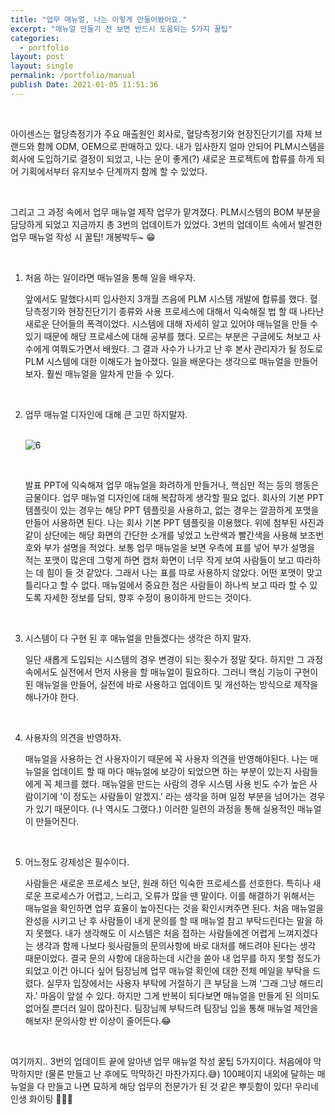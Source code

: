 ```yaml
---
title: "업무 매뉴얼, 나는 이렇게 만들어봤어요."
excerpt: "매뉴얼 만들기 전 보면 반드시 도움되는 5가지 꿀팁"
categories:
  - portfolio
layout: post
layout: single
permalink: /portfolio/manual
publish Date: 2021-01-05 11:51:36
---
```


<br/>

아이센스는 혈당측정기가 주요 매출원인 회사로, 혈당측정기와 현장진단기기를 자체 브랜드와 함께 ODM, OEM으로 판매하고 있다. 내가 입사한지 얼마 안되어 PLM시스템을 회사에 도입하기로 결정이 되었고, 나는 운이 좋게(?) 새로운 프로젝트에 합류를 하게 되어 기획에서부터 유지보수 단계까지 함께 할 수 있었다. 

<br/>

그리고 그 과정 속에서 업무 매뉴얼 제작 업무가 맡겨졌다. PLM시스템의 BOM 부분을 담당하게 되었고 지금까지 총 3번의 업데이트가 있었다. 3번의 업데이트 속에서 발견한 업무 매뉴얼 작성 시 꿀팁! 개봉박두~ &#128513;

<br/>

1. 처음 하는 일이라면 매뉴얼을 통해 일을 배우자.

   앞에서도 말했다시피 입사한지 3개월 즈음에 PLM 시스템 개발에 합류를 했다. 혈당측정기와 현장진단기기 종류와 사용 프로세스에 대해서 익숙해질 법 할 때 나타난 새로운 단어들의 폭격이었다. 시스템에 대해 자세히 알고 있어야 매뉴얼을 만들 수 있기 때문에 해당 프로세스에 대해 공부를 했다. 모르는 부분은 구글에도 쳐보고 사수에게 여쭤도가면서 배웠다. 그 결과 사수가 나가고 난 후 본사 관리자가 될 정도로 PLM 시스템에 대한 이해도가 높아졌다. 일을 배운다는 생각으로 매뉴얼을 만들어보자. 훨씬 매뉴얼을 알차게 만들 수 있다. 

   <br/>

2. 업무 매뉴얼 디자인에 대해 큰 고민 하지말자.

   <br/>  ![6](https://user-images.githubusercontent.com/72485853/119443435-96d73e80-bd64-11eb-99a3-e4df5bef9d84.jpg)

   <br/>

   발표 PPT에 익숙해져 업무 매뉴얼을 화려하게 만들거나, 핵심만 적는 등의 행동은 금물이다. 업무 매뉴얼 디자인에 대해 복잡하게 생각할 필요 없다. 회사의 기본 PPT 템플릿이 있는 경우는 해당 PPT 템플릿을 사용하고, 없는 경우는 깔끔하게 포맷을 만들어 사용하면 된다. 나는 회사 기본 PPT 템플릿을 이용했다. 위에 첨부된 사진과 같이 상단에는 해당 화면의 간단한 소개를 넣었고 노란색과 빨간색을 사용해 보조번호와 부가 설명을 적었다. 보통 업무 매뉴얼을 보면 우측에 표를 넣어 부가 설명을 적는 포맷이 많은데 그렇게 하면 캡처 화면이 너무 작게 보여 사람들이 보고 따라하는 데 힘이 들 것 같았다. 그래서 나는 표를 따로 사용하지 않았다. 어떤 포맷이 맞고 틀리다고 할 수 없다. 매뉴얼에서 중요한 점은 사람들이 하나씩 보고 따라 할 수 있도록 자세한 정보를 담되, 향후 수정이 용이하게 만드는 것이다.

   <br/>

3. 시스템이 다 구현 된 후 매뉴얼을 만들겠다는 생각은 하지 말자. 

   일단 새롭게 도입되는 시스템의 경우 변경이 되는 횟수가 정말 잦다. 하지만 그 과정 속에서도 실전에서 먼저 사용을 할 매뉴얼이 필요하다. 그러니 핵심 기능이 구현이 된 매뉴얼을 만들어, 실전에 바로 사용하고 업데이트 및 개선하는 방식으로 제작을 해나가야 한다. 

   <br/>

4. 사용자의 의견을 반영하자. 

   매뉴얼을 사용하는 건 사용자이기 때문에 꼭 사용자 의견을 반영해야된다. 나는 매뉴얼을 업데이트 할 때 마다 매뉴얼에 보강이 되었으면 하는 부분이 있는지 사람들에게 꼭 체크를 했다. 매뉴얼을 만드는 사람의 경우 시스템 사용 빈도 수가 높은 사람이기에 '이 정도는 사람들이 알겠지.' 라는 생각을 하며 일정 부분을 넘어가는 경우가 있기 때문이다. (나 역시도 그랬다.) 이러한 일련의 과정을 통해 실용적인 매뉴얼이 만들어진다. 

   <br/>

5. 어느정도 강제성은 필수이다.

   사람들은 새로운 프로세스 보단, 원래 하던 익숙한 프로세스를 선호한다. 특히나 새로운 프로세스가 어렵고, 느리고, 오류가 많을 땐 말이다. 이를 해결하기 위해서는 매뉴얼을 확인하면 업무 효율이 높아진다는 것을 확인시켜주면 된다. 처음 매뉴얼을 완성을 시키고 난 후 사람들이 내게 문의를 할 때 매뉴얼 참고 부탁드린다는 말을 하지 못했다. 내가 생각해도 이 시스템은 처음 접하는 사람들에겐 어렵게 느껴지겠다는 생각과 함께 나보다 윗사람들의 문의사항에 바로 대처를 해드려야 된다는 생각 때문이었다. 결국 문의 사항에 대응하는데 시간을 쏟아 내 업무를 하지 못할 정도가 되었고 이건 아니다 싶어 팀장님께 업무 매뉴얼 확인에 대한 전체 메일을 부탁을 드렸다. 실무자 입장에서는 사용자 부탁에 거절하기 큰 부담을 느껴 '그래 그냥 해드리자.' 마음이 앞설 수 있다. 하지만 그게 반복이 되다보면 매뉴얼을 만들게 된 의미도 없어질 뿐더러 일이 많아진다. 팀장님께 부탁드려 팀장님 입을 통해 매뉴얼 제안을 해보자!  문의사항 반 이상이 줄어든다.&#128514;

<br/>

여기까지.. 3번의 업데이트 끝에 알아낸 업무 매뉴얼 작성 꿀팁 5가지이다.  처음에야 막막하지만 (물론 만들고 난 후에도 막막하긴 마찬가지다.&#128517;) 100페이지 내외에 달하는 매뉴얼을 다 만들고 나면 묘하게 해당 업무의 전문가가 된 것 같은 뿌듯함이 있다! 우리네 인생 화이팅 &#128588;&#128588;&#128588;

